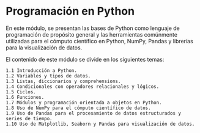 # Programación en Python

En este módulo, se presentan las bases de Python como lenguaje de programación de propósito general y las herramientas comúnmente utilizadas para el cómputo científico en Python, NumPy, Pandas y librerías para la visualización de datos.

El contenido de este módulo se divide en los siguientes temas:

    1.1 Introducción a Python.
    1.2 Variables y tipos de datos.
    1.3 Listas, diccionarios y comprehensions.
    1.4 Condicionales con operadores relacionales y lógicos.
    1.5 Ciclos.
    1.6 Funciones.
    1.7 Módulos y programación orientada a objetos en Python.
    1.8 Uso de NumPy para el cómputo científico de datos.
    1.9 Uso de Pandas para el procesamiento de datos estructurados y series de tiempo.
    1.10 Uso de Matplotlib, Seaborn y Pandas para visualización de datos.

